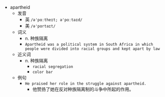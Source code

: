 - apartheid
  - 发音
    - 英 `/ə'pɑːtheɪt; ə'pɑːtaɪd/`
    - 美 `/ə'pɑrtaɪt/`
  - 词义
    - n. 种族隔离
    - `Apartheid was a political system in South Africa in which people were divided into racial groups and kept apart by law`
  - 近义词
    - n. 种族隔离
      - `racial segregation`
      - `color bar`
  - 例句
    - `He praised her role in the struggle against apartheid.`
      - 他赞扬了她在反对种族隔离制的斗争中所起的作用。

